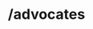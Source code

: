 ---
title: /advocates
position: 1.0
type: get
description: List all advocates
parameters:  
  - name: limit
    content: Limit the number of advocates returned
content_markdown: |-
  This call will return a maximum of 100 advocates
  {: .info }
  
left_code_blocks:
  - code_block: |-
      $.get("http://api.devrel.com/advocates/", { "token": "YOUR_APP_KEY"}, function(data) {
        alert(data);
      });
    title: jQuery
    language: javascript
  - code_block: |-
      r = requests.get("http://api.devrel.com/advocates/", token="YOUR_APP_KEY")
      print r.text
    title: Python
    language: python
  - code_block: |-
      var request = require("request");
      request("http://api.devrel.com/advocates?token=YOUR_APP_KEY", function (error, response, body) {
      if (!error && response.statusCode == 200) {
        console.log(body);
      }
    title: Node.js
    language: javascript
  - code_block: |-
      curl http://sampleapi.devrel.com/advocates?key=YOUR_APP_KEY
    title: Curl
    language: bash
right_code_blocks:
  - code_block: |2-
      [
        {
          "id": "jono",
          "name": "Jono Bacon",
          "description": "Jono Bacon is a leading community strategy, management, and execution author, consultant, and speaker.",
          "available": false
        },
        {
          "id": "mary",
          "name": "Mary Thengvall",
          "description": "Mary Thengvall is a connector of people at heart, both personally and professionally.",
          "available": false
        },
        {
          "id": "yitzi",
          "name": "Yitzi Ginzberg",
          "description": "Yitzi Ginzberg is a developer, teacher, and community organizer, with a passion for spreading knowledge.",
          "available": true
        }
      ]
    title: Response
    language: json
  - code_block: |2-
      {
        "error": true,
        "message": "Unauthorized"
      }
    title: Error
    language: json
---